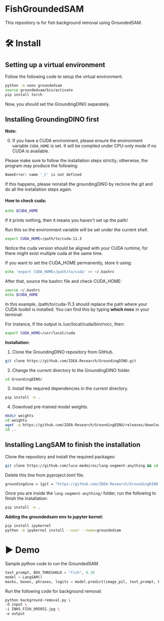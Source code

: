 # FishGroundedSAM
This repository is for fish background removal using GroundedSAM.

# :hammer_and_wrench: Install 

## Setting up a virtual environment
Follow the following code to setup the virtual environment.
```bash
python -m venv groundedsam
source groundedsam/bin/activate
pip install torch
```
Now, you should set the GroundingDINO separately.

## Installing GroundingDINO first

**Note:**

0. If you have a CUDA environment, please ensure the environment variable `CUDA_HOME` is set. It will be compiled under CPU-only mode if no CUDA is available.

Please make sure to follow the installation steps strictly; otherwise, the program may produce the following: 
```bash
NameError: name '_C' is not defined
```

If this happens, please reinstall the groundingDINO by reclone the git and do all the installation steps again.
 
#### How to check cuda:
```bash
echo $CUDA_HOME
```
If it prints nothing, then it means you haven't set up the path/

Run this so the environment variable will be set under the current shell. 
```bash
export CUDA_HOME=/path/to/cuda-11.3
```

Notice the cuda version should be aligned with your CUDA runtime, for there might exist multiple cuda at the same time. 

If you want to set the CUDA_HOME permanently, store it using:

```bash
echo 'export CUDA_HOME=/path/to/cuda' >> ~/.bashrc
```
After that, source the bashrc file and check CUDA_HOME:
```bash
source ~/.bashrc
echo $CUDA_HOME
```

In this example, /path/to/cuda-11.3 should replace the path where your CUDA toolkit is installed. You can find this by typing **which nvcc** in your terminal:

For instance, 
If the output is /usr/local/cuda/bin/nvcc, then:
```bash
export CUDA_HOME=/usr/local/cuda
```
**Installation:**

1. Clone the GroundingDINO repository from GitHub.

```bash
git clone https://github.com/IDEA-Research/GroundingDINO.git
```

2. Change the current directory to the GroundingDINO folder.

```bash
cd GroundingDINO/
```

3. Install the required dependencies in the current directory.

```bash
pip install -e .
```

4. Download pre-trained model weights.

```bash
mkdir weights
cd weights
wget -q https://github.com/IDEA-Research/GroundingDINO/releases/download/v0.1.0-alpha/groundingdino_swint_ogc.pth
cd ..
```
## Installing LangSAM to finish the installation

Clone the repository and install the required packages:

```bash
git clone https://github.com/luca-medeiros/lang-segment-anything && cd lang-segment-anything
```
Delete this line from pyproject.toml file.

```bash
groundingdino = {git = "https://github.com/IDEA-Research/GroundingDINO.git"}
```
Once you are inside the `lang-segment-anything/` folder, run the following to finish the installation:

```bash
pip install -e .
```

**Adding the groundedsam env to jupyter kernel:**


```bash
pip install ipykernel
python -m ipykernel install --user --name=groundedsam
```

# :arrow_forward: Demo

Sample python code to run the GroundedSAM

```python
text_prompt, BOX_THRESHOLD = "fish", 0.30
model = LangSAM()
masks, boxes, phrases, logits = model.predict(image_pil, text_prompt, box_threshold=BOX_THRESHOLD)  
```

Run the following code for background removal:

```bash
python background-removal.py \
-d input \
-i INHS_FISH_005052.jpg \
-o output
```
